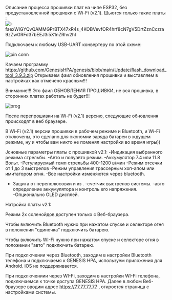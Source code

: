 Описание процесса прошивки плат на чипе ESP32, без предустановленной прошивки с Wi-Fi (v2.1).
Шьются только такие платы :
![-faexWlGYQvQAMMGPrBTX47xR4s_4KOBVevfOR4hrf8cN7gV5DrtZznCczra9zZwGRFd37bEEJ3i5X1nZRhv2hI](https://user-images.githubusercontent.com/65130421/211198486-8d95a485-73d6-4e51-b198-3afe78526cc4.jpg)


Подключаем к любому USB-UART конвертеру по этой схеме:

![pin conn](https://user-images.githubusercontent.com/65130421/211193793-478566af-a9cd-4e7d-b5f8-52bfddc8231c.jpg)

Качаем программу https://github.com/GenesisHPA/genesis/blob/main/Update/flash_download_tool_3.9.3.zip
Открываем фаил обновления прошивки и выставляем в настройках как отмечено красным!!!

Внимание!!! Это фаил ОБНОВЛЕНИЯ ПРОШИВКИ, не вся прошивка, в сторонних платах работать не будет!!! 

![prog](https://user-images.githubusercontent.com/65130421/211194007-ac90ed13-a0e5-4492-85ba-2b6c2dab1986.jpg)

После перепрошивки на Wi-Fi (v2.1) версию, следующие обновления происходят в веб браузере.

В Wi-Fi (v2.1) версии прошивки в рабочем режиме и Bluetooth, и Wi-Fi отключены, это сделано для экономии заряда батареи в ждущем режиме, ну и чтобы вам никто не поменял настройки во время игры))

Jсновные параметры платы с прошивкой v2.1:
-Индикация выбранного режима стрельбы.
-Авто и полуавто режим.
-Аккумулятор 7.4 или 11.8 Вольт.
-Регулируемый темп стрельбы 400-1200 в/мин
-Режим отсечки от 1 до 3 выстрелов
-Режим управления трассерным хоп-апом или имитатором огня.
-Все настройки изменяются через bluetooth.
- Защита от переполюсовки и кз .
-счетчик выстрелов системы.
-авто определение аккумулятора и контроль его напряжения.
-Опционально OLED дисплей.

Натройка платы v2.1:

Режим 2х соленойдов доступен только с Веб-браузера.

Чтобы включить Bluetooth нужно при нажатом спуске и селекторе огня в положении "одиночка" подключить батарею.

Чтобы включить WI-Fi нужно при нажатом спуске и селекторе огня в положении "авто" подключить батарею.

При подключении через Bluetooth, заходим в настройки Bluetooth телефона и подключаемя к GENESIS HPA,  используем приложения для Android. iOS не поддерживается.

При подключениии через WI-Fi, заходим в настройки WI-Fi телефона, подключаемся к точке доступа GENESIS HPA. Далее в любом Веб-браузере вводим адрес https://77.77.77.77 ,
откроется страница с настройками системы.
